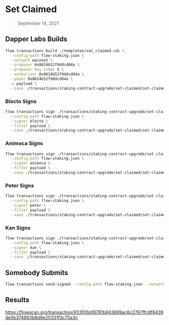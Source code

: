 # Set Claimed

> September 14, 2021
## Dapper Labs Builds

```sh
flow transactions build ./templates/set_claimed.cdc \
  --config-path flow-staking.json \
  --network mainnet \
  --proposer 0x8624b52f9ddcd04a \
  --proposer-key-index 5 \
  --authorizer 0x8624b52f9ddcd04a \
  --payer 0x8624b52f9ddcd04a \
  -x payload \
  --save ./transactions/staking-contract-upgrade/set-claimed/set-claimed-sept-14-unsigned.rlp
```

### Blocto Signs

```sh
flow transactions sign ./transactions/staking-contract-upgrade/set-claimed/set-claimed-sept-14-unsigned.rlp \
  --config-path flow-staking.json \
  --signer blocto \
  --filter payload \
  --save ./transactions/staking-contract-upgrade/set-claimed/set-claimed-sept-14-sig-1.rlp
```

### Animoca Signs

```sh
flow transactions sign ./transactions/staking-contract-upgrade/set-claimed/set-claimed-sept-14-sig-1.rlp \
  --config-path flow-staking.json \
  --signer animoca \
  --filter payload \
  --save ./transactions/staking-contract-upgrade/set-claimed/set-claimed-sept-14-sig-2.rlp
```

### Peter Signs

```sh
flow transactions sign ./transactions/staking-contract-upgrade/set-claimed/set-claimed-sept-14-sig-2.rlp \
  --config-path flow-staking.json \
  --signer peter \
  --filter payload \
  --save ./transactions/staking-contract-upgrade/set-claimed/set-claimed-sept-14-sig-3.rlp
```

### Kan Signs

```sh
flow transactions sign ./transactions/staking-contract-upgrade/set-claimed/set-claimed-sept-14-sig-3.rlp \
  --config-path flow-staking.json \
  --signer kan \
  --filter payload \
  --save ./transactions/staking-contract-upgrade/set-claimed/set-claimed-sept-14-sig-complete.rlp
```

## Somebody Submits

```sh
flow transactions send-signed --config-path flow-staking.json --network mainnet ./transactions/staking-contract-upgrade/set-claimed/set-claimed-sept-14-sig-complete.rlp
```

## Results

https://flowscan.org/transaction/933f05bf8781b943899ac6c2767ffc8f8439de0b374893b8d8e20331f3c70a3c